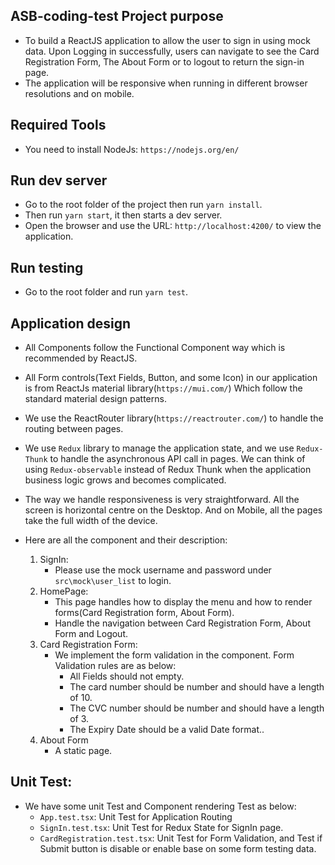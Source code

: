 ## ASB-coding-test Project purpose

- To build a ReactJS application to allow the user to sign in using mock data. Upon Logging in successfully, users can navigate to see the Card Registration Form, The About Form or to logout to return the sign-in page.
- The application will be responsive when running in different browser resolutions and on mobile.

## Required Tools

- You need to install NodeJs: `https://nodejs.org/en/`

## Run dev server

- Go to the root folder of the project then run `yarn install`.
- Then run `yarn start`, it then starts a dev server.
- Open the browser and use the URL: `http://localhost:4200/` to view the application.

## Run testing

- Go to the root folder and run `yarn test`.

## Application design

- All Components follow the Functional Component way which is recommended by ReactJS.
- All Form controls(Text Fields, Button, and some Icon) in our application is from ReactJs material library(`https://mui.com/`) Which follow the standard material design patterns.
- We use the ReactRouter library(`https://reactrouter.com/`) to handle the routing between pages.
- We use `Redux` library to manage the application state, and we use `Redux-Thunk` to handle the asynchronous API call in pages. We can think of using `Redux-observable` instead of Redux Thunk when the application business logic grows and becomes complicated.
- The way we handle responsiveness is very straightforward. All the screen is horizontal centre on the Desktop. And on Mobile, all the pages take the full width of the device.

- Here are all the component and their description:
  1.  SignIn:
      - Please use the mock username and password under `src\mock\user_list` to login.
  2.  HomePage:
      - This page handles how to display the menu and how to render forms(Card Registration form, About Form).
      - Handle the navigation between Card Registration Form, About Form and Logout.
  3.  Card Registration Form:
      - We implement the form validation in the component. Form Validation rules are as below:
        - All Fields should not empty.
        - The card number should be number and should have a length of 10.
        - The CVC number should be number and should have a length of 3.
        - The Expiry Date should be a valid Date format..
  4.  About Form
      - A static page.

## Unit Test:
- We have some unit Test and Component rendering Test as below:
	* `App.test.tsx`: Unit Test for Application Routing
	* `SignIn.test.tsx`: Unit Test for Redux State for SignIn page.
	* `CardRegistration.test.tsx`: Unit Test for Form Validation, and Test if Submit button is disable or enable base on some form testing data.
